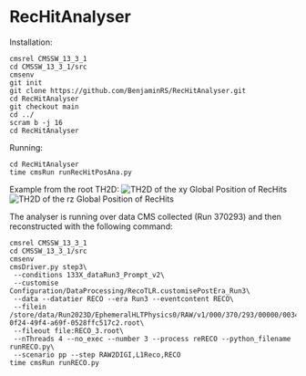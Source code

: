 # RecHitAnalyser

Installation:
```
cmsrel CMSSW_13_3_1
cd CMSSW_13_3_1/src
cmsenv
git init
git clone https://github.com/BenjaminRS/RecHitAnalyser.git
cd RecHitAnalyser
git checkout main
cd ../
scram b -j 16
cd RecHitAnalyser
```

Running:
```
cd RecHitAnalyser
time cmsRun runRecHitPosAna.py
```

Example from the root TH2D:
![TH2D of the xy Global Position of RecHits](http://benjamin.web.cern.ch/benjamin/Docs/GlobalRecHitXYNew.png)
![TH2D of the rz Global Position of RecHits](http://benjamin.web.cern.ch/benjamin/Docs/GlobalRecHitRZ.png)


The analyser is running over data CMS collected (Run 370293) and then reconstructed with the following command:
```
cmsrel CMSSW_13_3_1
cd CMSSW_13_3_1/src
cmsenv
cmsDriver.py step3\
 --conditions 133X_dataRun3_Prompt_v2\
 --customise Configuration/DataProcessing/RecoTLR.customisePostEra_Run3\
 --data --datatier RECO --era Run3 --eventcontent RECO\
 --filein /store/data/Run2023D/EphemeralHLTPhysics0/RAW/v1/000/370/293/00000/003420ea-0f24-49f4-a69f-0528ffc517c2.root\
 --fileout file:RECO_3.root\
 --nThreads 4 --no_exec --number 3 --process reRECO --python_filename runRECO.py\
 --scenario pp --step RAW2DIGI,L1Reco,RECO
time cmsRun runRECO.py
```
